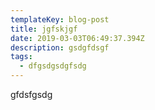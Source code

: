 ```yaml
---
templateKey: blog-post
title: jgfskjgf
date: 2019-03-03T06:49:37.394Z
description: gsdgfdsgf
tags:
  - dfgsdgsdgfsdg
---
```

gfdsfgsdg

